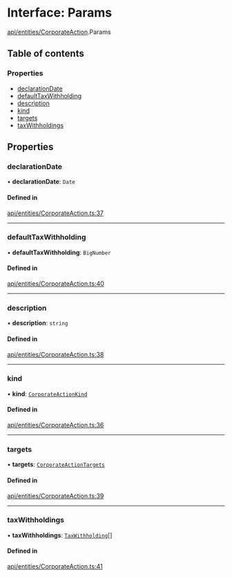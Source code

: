 # Interface: Params

[api/entities/CorporateAction](../wiki/api.entities.CorporateAction).Params

## Table of contents

### Properties

- [declarationDate](../wiki/api.entities.CorporateAction.Params#declarationdate)
- [defaultTaxWithholding](../wiki/api.entities.CorporateAction.Params#defaulttaxwithholding)
- [description](../wiki/api.entities.CorporateAction.Params#description)
- [kind](../wiki/api.entities.CorporateAction.Params#kind)
- [targets](../wiki/api.entities.CorporateAction.Params#targets)
- [taxWithholdings](../wiki/api.entities.CorporateAction.Params#taxwithholdings)

## Properties

### declarationDate

• **declarationDate**: `Date`

#### Defined in

[api/entities/CorporateAction.ts:37](https://github.com/PolymathNetwork/polymesh-sdk/blob/31dfa0dc/src/api/entities/CorporateAction.ts#L37)

___

### defaultTaxWithholding

• **defaultTaxWithholding**: `BigNumber`

#### Defined in

[api/entities/CorporateAction.ts:40](https://github.com/PolymathNetwork/polymesh-sdk/blob/31dfa0dc/src/api/entities/CorporateAction.ts#L40)

___

### description

• **description**: `string`

#### Defined in

[api/entities/CorporateAction.ts:38](https://github.com/PolymathNetwork/polymesh-sdk/blob/31dfa0dc/src/api/entities/CorporateAction.ts#L38)

___

### kind

• **kind**: [`CorporateActionKind`](../wiki/api.entities.CorporateActionBase.types.CorporateActionKind)

#### Defined in

[api/entities/CorporateAction.ts:36](https://github.com/PolymathNetwork/polymesh-sdk/blob/31dfa0dc/src/api/entities/CorporateAction.ts#L36)

___

### targets

• **targets**: [`CorporateActionTargets`](../wiki/api.entities.CorporateActionBase.types.CorporateActionTargets)

#### Defined in

[api/entities/CorporateAction.ts:39](https://github.com/PolymathNetwork/polymesh-sdk/blob/31dfa0dc/src/api/entities/CorporateAction.ts#L39)

___

### taxWithholdings

• **taxWithholdings**: [`TaxWithholding`](../wiki/api.entities.CorporateActionBase.types.TaxWithholding)[]

#### Defined in

[api/entities/CorporateAction.ts:41](https://github.com/PolymathNetwork/polymesh-sdk/blob/31dfa0dc/src/api/entities/CorporateAction.ts#L41)
